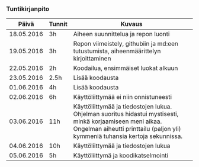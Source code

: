 ﻿### Tuntikirjanpito
Päivä | Tunnit | Kuvaus
--------------- | ----- | ------
18.05.2016 | 3h | Aiheen suunnittelua ja repon luonti
19.05.2016 | 3h | Repon viimeistely, githubiin ja md:een tutustumista, aiheenmäärittelyn kirjoittaminen
22.05.2016 | 2h | Koodailua, ensimmäiset luokat alkuun
23.05.2016 | 2.5h | Lisää koodausta
01.06.2016 | 4h | Lisää koodausta
02.06.2016 | 6h | Käyttöliittymää ei niin onnistuneesti
03.06.2016 | 11h | Käyttöliittymää ja tiedostojen lukua. Ohjelman suoritus hidastui mystisesti, minkä korjaamiseen meni aikaa. Ongelman aiheutti printtailu (paljon yli) kymmeniä tuhansia kertoja sekunnissa.  
04.06.2016 | 10h | Käyttöliittymää ja tiedostojen lukua
05.06.2016 | 5h | Käyttöliittymä ja koodikatselmointi

